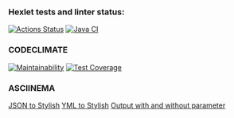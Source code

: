 ### Hexlet tests and linter status:
[![Actions Status](https://github.com/dmtrbzrkn/java-project-71/workflows/hexlet-check/badge.svg)](https://github.com/dmtrbzrkn/java-project-71/actions) 
[![Java CI](https://github.com/dmtrbzrkn/java-project-71/actions/workflows/github-actions-project-71.yml/badge.svg)](https://github.com/dmtrbzrkn/java-project-71/actions/workflows/github-actions-project-71.yml) 
### CODECLIMATE
[![Maintainability](https://api.codeclimate.com/v1/badges/781af39e44ee70051d10/maintainability)](https://codeclimate.com/github/dmtrbzrkn/java-project-71/maintainability) 
[![Test Coverage](https://api.codeclimate.com/v1/badges/781af39e44ee70051d10/test_coverage)](https://codeclimate.com/github/dmtrbzrkn/java-project-71/test_coverage)
### ASCIINEMA
[JSON to Stylish](https://asciinema.org/a/z72c99d3xxVIZNgEoUnL9iqUC) 
[YML to Stylish](https://asciinema.org/a/dcTJzH6zFv87BABmNyIr2qgUV) 
[Output with and without parameter](https://asciinema.org/a/kkCehHWvm3WS6jmBfollBqgG6)
